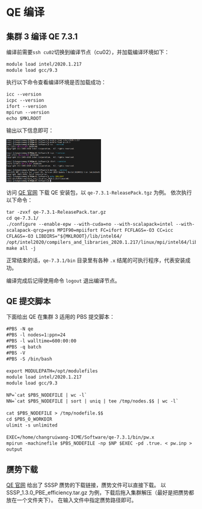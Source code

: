
# QE 编译

## 集群 3 编译 QE 7.3.1

编译前需要`ssh cu02`切换到编译节点（cu02），并加载编译环境如下：

```shell
module load intel/2020.1.217
module load gcc/9.3
```

执行以下命令查看编译环境是否加载成功：

```shell
icc --version
icpc --version
ifort --version
mpirun --version
echo $MKLROOT
```

输出以下信息即可：

<div align="left">
<img src="./figures/编译_001.png" width = "50%" />
</div>

访问 [QE 官网](https://www.quantum-espresso.org/) 下载 QE 安装包，以 `qe-7.3.1-ReleasePack.tgz` 为例。
依次执行以下命令：

```shell
tar -zvxf qe-7.3.1-ReleasePack.tar.gz
cd qe-7.3.1/
./configure --enable-epw --with-cuda=no --with-scalapack=intel --with-scalapack-qrcp=yes MPIF90=mpiifort FC=ifort FCFLAGS=-O3 CC=icc CFLAGS=-O3 LIBDIRS="${MKLROOT}/lib/intel64/ /opt/intel2020/compilers_and_libraries_2020.1.217/linux/mpi/intel64/lib"
make all -j
```

正常结束的话，`qe-7.3.1/bin` 目录里有各种 `.x` 结尾的可执行程序，代表安装成功。

编译完成后记得使用命令 `logout` 退出编译节点。

## QE 提交脚本

下面给出 QE 在集群 3 适用的 PBS 提交脚本：

```shell
#PBS -N qe
#PBS -l nodes=1:ppn=24
#PBS -l walltime=600:00:00
#PBS -q batch
#PBS -V
#PBS -S /bin/bash

export MODULEPATH=/opt/modulefiles
module load intel/2020.1.217
module load gcc/9.3

NP=`cat $PBS_NODEFILE | wc -l`
NN=`cat $PBS_NODEFILE | sort | uniq | tee /tmp/nodes.$$ | wc -l`

cat $PBS_NODEFILE > /tmp/nodefile.$$
cd $PBS_O_WORKDIR
ulimit -s unlimited

EXEC=/home/changruiwang-ICME/Software/qe-7.3.1/bin/pw.x
mpirun -machinefile $PBS_NODEFILE -np $NP $EXEC -pd .true. < pw.inp > output
```

## 赝势下载

[QE 官网](https://www.quantum-espresso.org/pseudopotentials/) 给出了 SSSP 赝势的下载链接，赝势文件可以直接下载。
以 SSSP_1.3.0_PBE_efficiency.tar.gz 为例，下载后拖入集群解压（最好是把赝势都放在一个文件夹下）。
在输入文件中指定赝势路径即可。